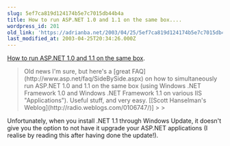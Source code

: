 ```yaml
---
slug: 5ef7ca819d124174b5e7c7015db44b4a
title: How to run ASP.NET 1.0 and 1.1 on the same box....
wordpress_id: 201
old_link: 'https://adrianba.net/2003/04/25/5ef7ca819d124174b5e7c7015db44b4a/'
last_modified_at: 2003-04-25T20:34:26.000Z
---
```


[How to run
ASP.NET 1.0 and 1.1 on the same box](http://www.asp.net/faq/SideBySide.aspx).

<blockquote>Old news I'm sure, but here's a
[great FAQ](http://www.asp.net/faq/SideBySide.aspx) on
how to simultaneously run ASP.NET 1.0 and 1.1 on the same box
(using Windows .NET Framework 1.0 and Windows .NET Framework 1.1 on
various IIS "Applications"). Useful stuff, and very easy.
[[Scott Hanselman's
Weblog](http://radio.weblogs.com/0106747/)]
> 
> </blockquote>

Unfortunately, when you install .NET 1.1 through Windows Update,
it doesn't give you the option to not have it upgrade your ASP.NET
applications (I realise by reading this after having done the
update!).
